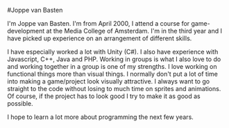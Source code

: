 #Joppe van Basten

I'm Joppe van Basten. I'm from April 2000, I attend a course for game-development at the Media College of Amsterdam. I'm in the third year and I have picked up experience on an arrangement of different skills. 

I have especially worked a lot with Unity (C#). I also have experience with Javascript, C++, Java and PHP. Working in groups is what I also love to do and working together in a group is one of my strengths. I love working on functional things more than visual things. I normally don't put a lot of time into making a game/project look visually attractive. I always want to go straight to the code without losing to much time on sprites and animations. Of course, if the project has to look good I try to make it as good as possible.

I hope to learn a lot more about programming the next few years.

 